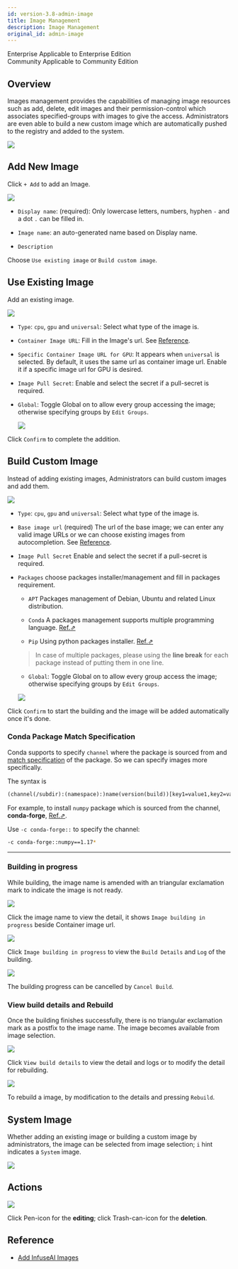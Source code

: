 ```yaml
---
id: version-3.8-admin-image
title: Image Management
description: Image Management
original_id: admin-image
---
```


<div class="label-sect">
  <div class="ee-only tooltip">Enterprise
    <span class="tooltiptext">Applicable to Enterprise Edition</span>
  </div>
  <div class="ce-only tooltip">Community
    <span class="tooltiptext">Applicable to Community Edition</span>
  </div>
</div>

## Overview

Images management provides the capabilities of managing image resources such as add, delete, edit images and their permission-control which associates specified-groups with images to give the access. Administrators are even able to build a new custom image which are automatically pushed to the registry and added to the system.


![](assets/image_3_v26.png)

## Add New Image

Click `+ Add` to add an Image.

![](assets/group-image-info.png)

+ `Display name`: (required): Only lowercase letters, numbers, hyphen `-` and a dot `.` can be filled in.

+ `Image name`: an auto-generated name based on Display name.

+ `Description`

Choose `Use existing image` or `Build custom image`.

## Use Existing Image

Add an existing image.

![](assets/admin-image-use-existing.png)

+ `Type`: `cpu`, `gpu` and `universal`: Select what type of the image is.

+ `Container Image URL`: Fill in the Image's url. See [Reference](#reference).

+ `Specific Container Image URL for GPU`: It appears when `universal` is selected. By default, it uses the same url as container image url. Enable it if a specific image url for GPU is desired.

+ `Image Pull Secret`: Enable and select the secret if a pull-secret is required.

+ `Global`: Toggle Global on to allow every group accessing the image; otherwise specifying groups by `Edit Groups`.
  
  ![](assets/admin-image-global.png)

Click `Confirm` to complete the addition.


## Build Custom Image

Instead of adding existing images, Administrators can build custom images and add them.

![](assets/group-image-custom.png)

+ `Type`: `cpu`, `gpu` and `universal`: Select what type of the image is.

+ `Base image url` (required) The url of the base image; we can enter any valid image URLs or we can choose existing images from autocompletion. See [Reference](#reference).

+ `Image Pull Secret` Enable and select the secret if a pull-secret is required.

+ `Packages` choose packages installer/management and fill in packages requirement.

  + `APT` Packages management of Debian, Ubuntu and related Linux distribution.

  + `Conda` A packages management supports multiple programming language. [Ref.&neArr;](https://docs.conda.io/projects/conda/en/latest/user-guide/tasks/manage-pkgs.html#installing-packages)

  + `Pip`  Using python packages installer. [Ref.&neArr;](https://packaging.python.org/tutorials/installing-packages/#use-pip-for-installing)

  >In case of multiple packages, please using the **line break** for each package instead of putting them in one line.

  + `Global`: Toggle Global on to allow every group access the image; otherwise specifying groups by `Edit Groups`.
  
  ![](assets/admin-image-global.png)

Click `Confirm` to start the building and the image will be added automatically once it's done.

### Conda Package Match Specification

Conda supports to specify `channel` where the package is sourced from and [match specification](https://docs.conda.io/projects/conda-build/en/latest/resources/package-spec.html#package-match-specifications) of the package. So we can specify images more specifically. 

The syntax is 

```txt
(channel(/subdir):(namespace):)name(version(build))[key1=value1,key2=value2]
```

For example, to install `numpy` package which is sourced from the channel, **conda-forge**, [Ref.&neArr;](https://anaconda.org/conda-forge/numpy).

Use `-c conda-forge::` to specify the channel:

```bash
-c conda-forge::numpy==1.17*
```

---

### Building in progress

While building, the image name is amended with an triangular exclamation mark to indicate the image is not ready.

![](assets/group-image-not-ready.png)


Click the image name to view the detail, it shows `Image building in progress` beside Container image url.

![](assets/group-image-building.png)

Click `Image building in progress` to view the `Build Details` and `Log` of the building.

![](assets/group-image-building-detail.png)

The building progress can be cancelled by `Cancel Build`.


### View build details and Rebuild

Once the building finishes successfully, there is no triangular exclamation mark as a postfix to the image name. The image becomes available from image selection.

![](assets/group-image-built.png)

Click `View build details` to view the detail and logs or to modify the detail for rebuilding.

![](assets/group-image-rebuild.png)


To rebuild a image, by modification to the details and pressing `Rebuild`.


## System Image

Whether adding an existing image or building a custom image by administrators, the image can be selected from image selection; `i` hint indicates a `System` image.

![](assets/system-image-selection.png)

## Actions

![](assets/actions.png)

Click Pen-icon for the **editing**; click Trash-can-icon for the **deletion**.

## Reference

+ [Add InfuseAI Images](../quickstart/add-infuseai-image)
  